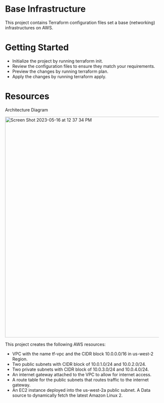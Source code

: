 # Base Infrastructure

This project contains Terraform configuration files set a base (networking) infrastructures on AWS.

# Getting Started

- Initialize the project by running terraform init.
- Review the configuration files to ensure they match your requirements.
- Preview the changes by running terraform plan.
- Apply the changes by running terraform apply.

# Resources

 Architecture Diagram
 
 <img width="723" alt="Screen Shot 2023-05-16 at 12 37 34 PM" src="https://github.com/heramatagne/new-terraform-play/assets/85662021/a6e1b3ea-5dd3-49ea-90f3-57438c2abc61">

This project creates the following AWS resources:

- VPC with the name tf-vpc and the CIDR block 10.0.0.0/16 in us-west-2 Region.
- Two public subnets with CIDR block of 10.0.1.0/24 and 10.0.2.0/24.
- Two private subnets with CIDR block of 10.0.3.0/24 and 10.0.4.0/24.
- An internet gateway attached to the VPC to allow for internet access.
- A route table for the public subnets that routes traffic to the internet gateway.
- An EC2 instance deployed into the us-west-2a public subnet.
A Data source to dynamically fetch the latest Amazon Linux 2.


